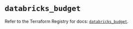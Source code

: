 # `databricks_budget`

Refer to the Terraform Registry for docs: [`databricks_budget`](https://registry.terraform.io/providers/databricks/databricks/1.81.1/docs/resources/budget).
